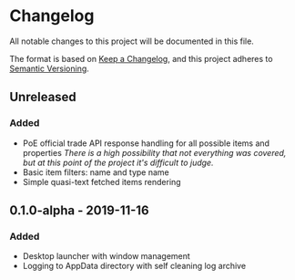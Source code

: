 # Changelog
All notable changes to this project will be documented in this file.

The format is based on [Keep a Changelog](https://keepachangelog.com/en/1.0.0/),
and this project adheres to [Semantic Versioning](https://semver.org/spec/v2.0.0.html).

## Unreleased
### Added
- PoE official trade API response handling for all possible items and properties
  _There is a high possibility that not everything was covered, but at this point of the project it's difficult to judge._
- Basic item filters: name and type name
- Simple quasi-text fetched items rendering

## 0.1.0-alpha - 2019-11-16
### Added
- Desktop launcher with window management
- Logging to AppData directory with self cleaning log archive
